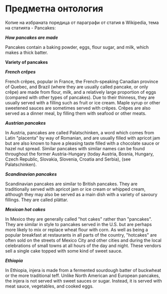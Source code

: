 # Предметна онтология

Копие на избраната поредица от параграфи от статия в Wikipedia, тема на статията - Pancakes:

***How pancakes are made***

Pancakes contain a baking powder, eggs, flour sugar, and milk, which makes a thick batter. 

**Variety of pancakes**

***French crêpes***

French crêpes, popular in France, the French-speaking Canadian province of Quebec, and Brazil (where they are usually called pancake, or only crêpe) are made from flour, milk, and a relatively large proportion of eggs (compared with other types of pancakes). Due to their thinness, they are usually served with a filling such as fruit or ice cream. Maple syrup or other sweetened sauces are sometimes served with crêpes. Crêpes are also served as a dinner meal, by filling them with seafood or other meats.

***Austrian pancakes***

In Austria, pancakes are called Palatschinken, a word which comes from Latin "placenta" by way of Romanian, and are usually filled with apricot jam but are also known to have a pleasing taste filled with a chocolate sauce or hazel nut spread. Similar pancakes with similar names can be found throughout the former Austria-Hungary (today Austria, Bosnia, Hungary, Czech Republic, Slovakia, Slovenia, Croatia and Serbia), (see Palatschinken).

***Scandinavian pancakes***

Scandinavian pancakes are similar to British pancakes. They are traditionally served with apricot jam or ice cream or whipped cream, although they may also be served as a main dish with a variety of savoury fillings. They are called plättar.

***Mexican hot cakes***

In Mexico they are generally called "hot cakes" rather than "pancakes". They are similar in style to pancakes served in the U.S. but are perhaps more likely to mix or replace wheat flour with corn. As well as being a popular breakfast at restaurants in all parts of the country, "hotcakes" are often sold on the streets of Mexico City and other cities and during the local celebrations of small towns at all hours of the day and night. These vendors sell a single cake topped with some kind of sweet sauce.

***Ethiopia***

In Ethiopia, injera is made from a fermented sourdough batter of buckwheat or the more traditional teff. Unlike North American and European pancakes, the injera is not served with sweet sauces or sugar. Instead, it is served with meat sauce, vegetables, and cooked eggs.


